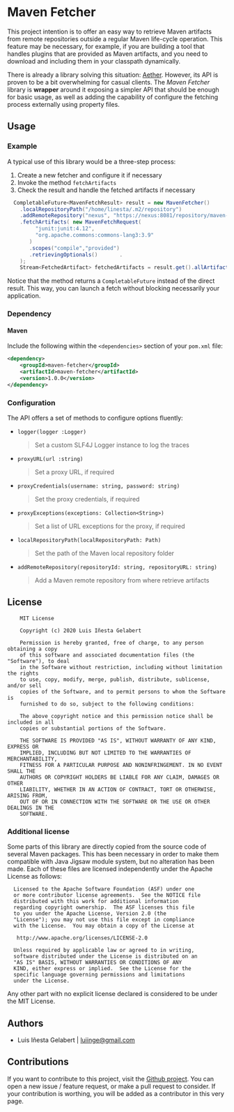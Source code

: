Maven Fetcher
================================================================================

This project intention is to offer an easy way to retrieve Maven artifacts from remote repositories
outside a regular Maven life-cycle operation. This feature may be necessary, for example, if you are
building a tool that handles plugins that are provided as Maven artifacts, and you need to download
 and including them in your classpath dynamically.

There is already a library solving this situation: [Aether][1]. However, its API is proven to be a
bit overwhelming for casual clients. The *Maven Fetcher* library is **wrapper** around it exposing
a simpler API that should be enough for basic usage, as well as adding the capability of configure
the fetching process externally using property files.


Usage
-----------------------------------------------------------------------------------------

### Example
A typical use of this library would be a three-step process:
1. Create a new fetcher and configure it if necessary
1. Invoke the method `fetchArtifacts`
1. Check the result and handle the fetched artifacts if necessary

```java
  CompletableFuture<MavenFetchResult> result = new MavenFetcher()
    .localRepositoryPath("/home/linesta/.m2/repository")
    .addRemoteRepository("nexus", "https://nexus:8081/repository/maven-releases")
    .fetchArtifacts( new MavenFetchRequest(
         "junit:junit:4.12",
         "org.apache.commons:commons-lang3:3.9"
       )
       .scopes("compile","provided")
       .retrievingOptionals()       .
    );
    Stream<FetchedArtifact> fetchedArtifacts = result.get().allArtifacts();
```

Notice that the method returns a `CompletableFuture` instead of the direct result. This way,
you can launch a fetch without blocking necessarily your application.

### Dependency

#### Maven
Include the following within the `<dependencies>` section of your `pom.xml` file:
```xml
<dependency>
    <groupId>maven-fetcher</groupId>
    <artifactId>maven-fetcher</artifactId>
    <version>1.0.0</version>
</dependency>
```


### Configuration

The API offers a set of methods to configure options fluently:

- `logger(logger :Logger)`

  > Set a custom SLF4J Logger instance to log the traces

- `proxyURL(url :string)`

  > Set a proxy URL, if required

- `proxyCredentials(username: string, password: string)`

  > Set the proxy credentials, if required

- `proxyExceptions(exceptions: Collection<String>)`

  > Set a list of URL exceptions for the proxy, if required

- `localRepositoryPath(localRepositoryPath: Path)`

  > Set the path of the Maven local repository folder

- `addRemoteRepository(repositoryId: string, repositoryURL: string)`

  > Add a Maven remote repository from where retrieve artifacts





License
-----------------------------------------------------------------------------------------

```
    MIT License

    Copyright (c) 2020 Luis Iñesta Gelabert

    Permission is hereby granted, free of charge, to any person obtaining a copy
    of this software and associated documentation files (the "Software"), to deal
    in the Software without restriction, including without limitation the rights
    to use, copy, modify, merge, publish, distribute, sublicense, and/or sell
    copies of the Software, and to permit persons to whom the Software is
    furnished to do so, subject to the following conditions:

    The above copyright notice and this permission notice shall be included in all
    copies or substantial portions of the Software.

    THE SOFTWARE IS PROVIDED "AS IS", WITHOUT WARRANTY OF ANY KIND, EXPRESS OR
    IMPLIED, INCLUDING BUT NOT LIMITED TO THE WARRANTIES OF MERCHANTABILITY,
    FITNESS FOR A PARTICULAR PURPOSE AND NONINFRINGEMENT. IN NO EVENT SHALL THE
    AUTHORS OR COPYRIGHT HOLDERS BE LIABLE FOR ANY CLAIM, DAMAGES OR OTHER
    LIABILITY, WHETHER IN AN ACTION OF CONTRACT, TORT OR OTHERWISE, ARISING FROM,
    OUT OF OR IN CONNECTION WITH THE SOFTWARE OR THE USE OR OTHER DEALINGS IN THE
    SOFTWARE.
```
### Additional license
Some parts of this library are directly copied from the source code of several Maven packages.
This has been necessary in order to make them compatible with Java Jigsaw module system, but no
alteration has been made. Each of these files are licensed independently under the Apache License
as follows:

```
  Licensed to the Apache Software Foundation (ASF) under one
  or more contributor license agreements.  See the NOTICE file
  distributed with this work for additional information
  regarding copyright ownership.  The ASF licenses this file
  to you under the Apache License, Version 2.0 (the
  "License"); you may not use this file except in compliance
  with the License.  You may obtain a copy of the License at

   http://www.apache.org/licenses/LICENSE-2.0

  Unless required by applicable law or agreed to in writing,
  software distributed under the License is distributed on an
  "AS IS" BASIS, WITHOUT WARRANTIES OR CONDITIONS OF ANY
  KIND, either express or implied.  See the License for the
  specific language governing permissions and limitations
  under the License.

```
Any other part with no explicit license declared is considered to be under the
MIT License.



Authors
-----------------------------------------------------------------------------------------

- Luis Iñesta Gelabert  |  luiinge@gmail.com


Contributions
-----------------------------------------------------------------------------------------
If you want to contribute to this project, visit the
[Github project](https://github.com/luiinge/maven-fetcher). You can open a new issue / feature
request, or make a pull request to consider. If your contribution is worthing, you will be added
as a contributor in this very page.





[1]: <https://projects.eclipse.org/projects/technology.aether>
